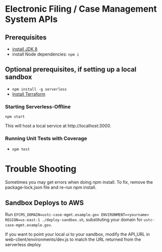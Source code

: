 # Electronic Filing / Case Management System APIs

## Prerequisites

- [install JDK 8](https://www.oracle.com/technetwork/java/javase/downloads/jdk8-downloads-2133151.html)
- install Node dependencies: `npm i`

## Optional prerequisites, if setting up a local sandbox

- `npm install -g serverless`
- [Install Terraform](https://www.terraform.io/intro/getting-started/install.html)

### Starting Serverless-Offline

`npm start`

This will host a local service at http://localhost:3000.

### Running Unit Tests with Coverage

- `npm test`

# Trouble Shooting

Sometimes you may get errors when doing npm install.  To fix, remove the package-lock.json file and re-run npm install.

## Sandbox Deploys to AWS

Run `EFCMS_DOMAIN=ustc-case-mgmt.example.gov ENVIRONMENT=<yourname> REGION=us-east-1 ./deploy-sandbox.sh`, substituting your domain for `ustc-case-mgmt.example.gov`.

If you want to point your local ui to your sandbox, modify the API_URL in web-client/environments/dev.js to match the URL returned from the serverless deploy.